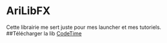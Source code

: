 # AriLibFX
Cette librairie me sert juste pour mes launcher et mes tutoriels.
##Télécharger la lib
[CodeTime](http://54.38.169.211/arinonia/AriLibFX.jar)
